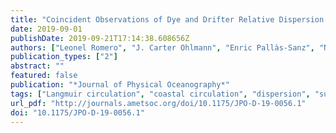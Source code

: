 ```yaml
---
title: "Coincident Observations of Dye and Drifter Relative Dispersion over the Inner Shelf"
date: 2019-09-01
publishDate: 2019-09-21T17:14:38.608656Z
authors: ["Leonel Romero", "J. Carter Ohlmann", "Enric Pallàs-Sanz", "Nicholas M. Statom", "Paula Pérez-Brunius", "Stéphane Maritorena"]
publication_types: ["2"]
abstract: ""
featured: false
publication: "*Journal of Physical Oceanography*"
tags: ["Langmuir circulation", "coastal circulation", "dispersion", "submesoscale fronts", "transport"]
url_pdf: "http://journals.ametsoc.org/doi/10.1175/JPO-D-19-0056.1"
doi: "10.1175/JPO-D-19-0056.1"
---
```


